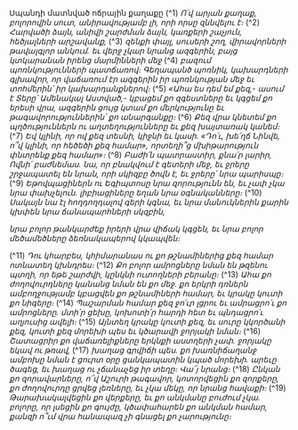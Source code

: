 
Սպանդի մատնված ոճրային քաղաքը
(^1) _Ո՛վ արյան քաղաք,
բոլորովին սուտ,
անիրավությամբ լի,
որի որսը զննվելու է։_
(^2) _Հարվածի ձայն,
անիվի շարժման ձայն,
կառքերի շաչյուն,
հեծյալների արշավանք,_
(^3) _զենքի փայլ, սուսերի շող,
վիրավորների թավալգլոր անկում.
եւ վերջ չկար նրանց ազգերին, բայց կտկարանան իրենց մարմինների մեջ_
(^4) _բազում պոռնկությունների պատճառով։
Գեղապանծ պոռնիկ,
կախարդների գլխավոր,
որ վաճառում էր ազգերին իր պոռնկության մեջ
եւ տոհմերին՝ իր կախարդանքներով։_
(^5) _«Ահա ես դեմ եմ քեզ,- ասում է Տերը՝ Ամենակալ Աստված,-
կբացեմ քո զգեստները
եւ կգցեմ քո երեսի վրա,
ազգերին ցույց կտամ քո մերկությունը
եւ թագավորություններին՝ քո անարգանքը։_
(^6) _Քեզ վրա կնետեմ քո պղծություններն ու աղտեղությունները
եւ քեզ խայտառակ կանեմ։_
(^7) _Եվ կլինի,
որ ով քեզ տեսնի, կիջնի եւ կասի.
«Դո՛ւ, խե՛ղճ Նինվե, ո՞վ կլինի, որ հեծեծի քեզ համար»,
որտեղի՞ց մխիթարություն փնտրենք քեզ համար»։_
(^8) _Բաժի՛ն պատրաստիր, քնա՛ր լարիր, Ովնի՛ բաժնեմաս.
նա, որ բնակվում է գետերի մեջ, եւ ջրերը շրջապատել են նրան,
որի սկիզբը ծովն է,
եւ ջրերը՝ նրա պարիսպը։_
(^9) _Եթովպացիներն ու Եգիպտոսը նրա զորությունն են,
եւ չափ չկա նրա փախչելուն.
լիբիացիները եղան նրա օգնականները։_
(^10) _Սակայն նա էլ հողդողդալով գերի կգնա,
եւ նրա մանուկներին քարին կխփեն նրա ճանապարհների սկզբին,_


_նրա բոլոր թանկարժեք իրերի վրա վիճակ կգցեն,
եւ նրա բոլոր մեծամեծները ձեռնակապերով կկապվեն։_

(^11) _Դու կհարբես, կհիմարանաս ու քո թշնամիներից
քեզ համար ոտնատեղ կխնդրես։_
(^12) _Քո բոլոր ամրոցները նման են թզենու պտղի,
որ եթե շարժվի, կընկնի ուտողների բերանը։_
(^13) _Ահա քո ժողովուրդները կանանց նման են քո մեջ.
քո երկրի դռներն ամբողջությամբ կբացվեն
քո թշնամիների համար,
եւ կրակը կուտի քո նիգերը։_
(^14) _Պաշարման համար քեզ ջո՛ւր լցրու եւ ամրացրո՛ւ քո ամրոցները.
մտի՛ր ցեխը,
կոխոտի՛ր հարդի հետ եւ պնդացրո՛ւ աղյուսից ավելի։_
(^15) _Այնտեղ կրակը կուտի քեզ,
եւ սուրը կկործանի քեզ,
կուտի քեզ մորեխի պես
եւ կծարավի ջորյակի նման։_
(^16) _Շատացրիր քո վաճառելիքները երկնքի աստղերի չափ.
ջորյակը եկավ ու թռավ,_
(^17) _խաղաց գրվիճի պես.
քո խառնիճաղանջ ամբոխը
նման է ցուրտ օրը ցանկապատին կպած մորեխի.
արեւը ծագեց, եւ խաղաց ու չճանաչեց իր տեղը։
Վա՜յ նրանց։_
(^18) _Ընկան քո զորավարները,
ո՜վ Աշուրի թագավոր,
կոտորվեցին քո զորքերը,
քո ժողովուրդը ցրվեց լեռները,
եւ չկա մեկը, որ նրանց հավաքի։_
(^19) _Թարախակալվեցին քո վերքերը,
եւ քո անկմանը բուժում չկա.
բոլորը, որ լսեցին քո գույժը,
կծափահարեն քո անկման համար,
քանզի ո՞ւմ վրա հանապազ չի գնացել քո չարությունը։_

